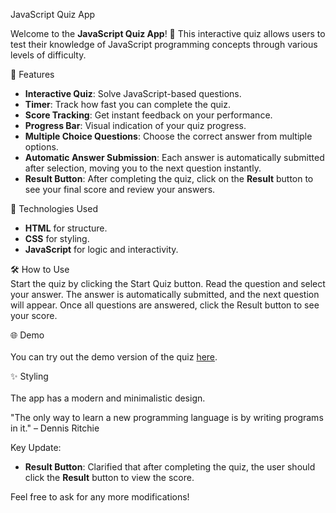 JavaScript Quiz App

Welcome to the **JavaScript Quiz App**! 🎉
This interactive quiz allows users to test their knowledge of JavaScript programming concepts through various levels of difficulty.

 📌 Features
- **Interactive Quiz**: Solve JavaScript-based questions.
- **Timer**: Track how fast you can complete the quiz.
- **Score Tracking**: Get instant feedback on your performance.
- **Progress Bar**: Visual indication of your quiz progress.
- **Multiple Choice Questions**: Choose the correct answer from multiple options.
- **Automatic Answer Submission**: Each answer is automatically submitted after selection, moving you to the next question instantly.
- **Result Button**: After completing the quiz, click on the **Result** button to see your final score and review your answers.

🚀 Technologies Used
- **HTML** for structure.
- **CSS** for styling.
- **JavaScript** for logic and interactivity.

🛠 How to Use
<br>
Start the quiz by clicking the Start Quiz button.
Read the question and select your answer.
The answer is automatically submitted, and the next question will appear.
Once all questions are answered, click the Result button to see your score.

🌐 Demo<br>
<br>
You can try out the demo version of the quiz [here](https://web-challenge-quiz.netlify.app/quiz).

✨ Styling<br>
<br>
The app has a modern and minimalistic design.


"The only way to learn a new programming language is by writing programs in it." – Dennis Ritchie<br>

Key Update:<br>
- **Result Button**: Clarified that after completing the quiz, the user should click the **Result** button to view the score.<br>

Feel free to ask for any more modifications!
